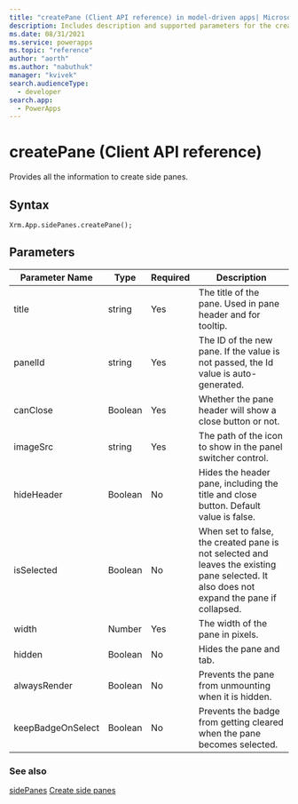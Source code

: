 ```yaml
---
title: "createPane (Client API reference) in model-driven apps| MicrosoftDocs"
description: Includes description and supported parameters for the createPane method.
ms.date: 08/31/2021
ms.service: powerapps
ms.topic: "reference"
author: "aorth"
ms.author: "nabuthuk"
manager: "kvivek"
search.audienceType: 
  - developer
search.app: 
  - PowerApps
---
```

# createPane (Client API reference)

Provides all the information to create side panes.

## Syntax

`Xrm.App.sidePanes.createPane();`

## Parameters

|Parameter Name| Type| Required|Description|
|-------------|------|---------|------------|
|title|string|Yes|The title of the pane. Used in pane header and for tooltip.|
|panelId|string|Yes| The ID of the new pane. If the value is not passed, the Id value is auto-generated.|
|canClose|Boolean|Yes| Whether the pane header will show a close button or not.|
|imageSrc|string|Yes| The path of the icon to show in the panel switcher control.|
|hideHeader|Boolean|No| Hides the header pane, including the title and close button. Default value is false.|
|isSelected|Boolean|No| When set to false, the created pane is not selected and leaves the existing pane selected. It also does not expand the pane if collapsed.|
|width|Number|Yes| The width of the pane in pixels.|
|hidden|Boolean|No| Hides the pane and tab.|
|alwaysRender|Boolean| No|Prevents the pane from unmounting when it is hidden.|
|keepBadgeOnSelect|Boolean|No| Prevents the badge from getting cleared when the pane becomes selected.|


### See also

[sidePanes](../../xrm-appsidepanes.md)
[Create side panes](../../../create-app-side-panes)